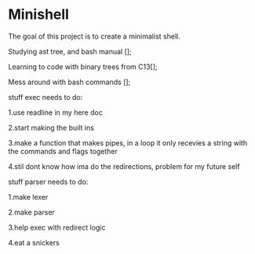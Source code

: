 # Minishell
The goal of this project is to create a minimalist shell.

Studying ast tree, and bash manual [];

Learning to code with binary trees from C13[];

Mess around with bash commands [];


stuff exec needs to do:

1.use readline in my here doc
   
2.start making the built ins

3.make a function that makes pipes, in a loop it only recevies a string with the commands and flags together

4.stil dont know how ima do the redirections, problem for my future self



stuff parser needs to do:

1.make lexer

2.make parser

3.help exec with redirect logic

4.eat a snickers
